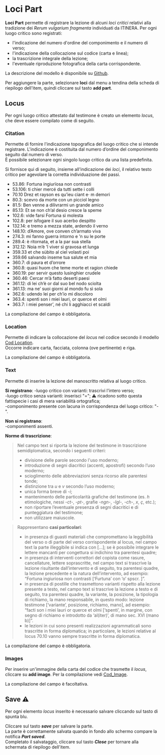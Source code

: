 # Loci Part
**Loci Part** permette di registrare la lezione di alcuni _loci critici_ relativi alla tradizione dei _Rerum vulgarium fragmenta_ individuati da ITINERA. 
Per ogni luogo critico sono registrati:
* l'indicazione del numero d'ordine del componimento e il numero di verso;
* l'indicazione della collocazione sul codice (carta e linea);
* la trascrizione integrale della lezione;
* l'eventuale riproduzione fotografica della carta corrispondente.

La descrizione del modello è disponibile su [Github](https://github.com/vedph/cadmus-itinera#codlocipart).

Per aggiungere la parte, selezionare **loci** dal menu a tendina della scheda di riepilogo dell'item, quindi cliccare sul tasto **add part**.


## Locus

Per ogni luogo critico attestato dal testimone è creato un elemento _locus_, che deve essere compilato come di seguito.


### Citation

Permette di fornire l'indicazione topografica del luogo critico che si intende registrare. L'indicazione è costituita dal numero d’ordine del componimento seguito dal numero di verso.  
È possibile selezionare ogni singolo luogo critico da una lista predefinita. 

Si fornisce qui di seguito, insieme all'indicazione dei _loci_, il relativo testo critico per agevolare la corretta individuazione dei passi.

* 53.86: Fortuna ingiurïosa non contrasti
* 53.106: ti chier mercé da tutti sette i colli
* 70.10 Drez et rayson es qu’ieu ciant e· m demori
* 80.3: scevro da morte con un picciol legno
* 81.5: Ben venne a dilivrarmi un grande amico
* 85.13: Et se non ch’al desio cresce la speme
* 102.6: vide farsi Fortuna sì molesta
* 102.8: per isfogare il suo acerbo despitto
* 132.14: e tremo a mezza state, ardendo il verno
* 148.10: d’Amore, ove conven ch’armato viva
* 274.3: mi fanno guerra intorno e ’n su le porte
* 289.4: è ritornata, et a la par sua stella
* 312.12: Noia m’è ’l viver sì gravosa et lunga
* 359.33 et che sùbito al ciel volasti poi
* 359.66 salvando inseme tua salute et mia
* 360.7: di paura et d’orrore
* 360.8: quasi huom che teme morte et ragion chiede
* 360.19: per servir questo lusinghier crudele
* 360.46: Cercar m’à fatto deserti paesi
* 361.12: di lei ch’è or dal suo bel nodo sciolta 
* 361.13: ma ne’ suoi giorni al mondo fu sì sola
* 362.6: udendo lei per ch’io mi discoloro
* 363.4: spenti son i miei lauri, or querce et olmi
* 363.7: i miei penser’, né chi li agghiacci et scaldi

La compilazione del campo è obbligatoria.

### Location

Permette di indicare la collocazione del _locus_ nel codice secondo il modello [Cod Location](Cod_Location_Brick.md).  
Occorre indicare carta, facciata, colonna (ove pertinente) e riga.  

La compilazione del campo è obbligatoria.

### Text

Permette di inserire la lezione del manoscritto relativa al luogo critico.

**Si registrano**:
-luogo critico con varianti: trascrivi l'intero verso;    
-luogo critico senza varianti: inserisci "="; ⚠️ ricadono sotto questa fattispecie i casi di mera variabilità ortografica;  
-componimento presente con lacuna in corrispondenza del luogo critico: "-".     

**Non si registrano**:  
-componimenti assenti.   

**Norme di trascrizione**:  
> Nel campo text si riporta la lezione del testimone in trascrizione semidiplomatica, secondo i seguenti criteri:  
> * divisione delle parole secondo l'uso moderno;  
> * introduzione di segni diacritici (accenti, apostrofi) secondo l’uso moderno;   
> * scioglimento delle abbreviazioni senza ricorso alle parentesi tonde;  
> * distinzione tra _u_ e _v_ secondo l’uso moderno;
> * unica forma breve di _-i_;
> * mantenimento delle particolarità grafiche del testimone (es. _h_ etimologiche, nessi _-ct-_, _-pt-_, grafie _-ngn-_, _-lgl-_, _-ch-_, _x_, _ç_, etc.);
> * non riportare l’eventuale presenza di segni diacritici e di punteggiatura del testimone;
> * non utilizzare maiuscole.

> Rappresentano **casi particolari**: 
> * in presenza di guasti materiali che compromettano la leggibilità del verso o di parte del verso corrispondente al locus, nel campo text la parte illeggibile si indica con […]; se è possibile integrare le lettere mancanti per congettura si indichino tra parentesi quadre; 
> * in presenza di interventi correttori del copista come rasure, cancellature, lettere soprascritte, nel campo text si trascrive la lezione risultante dall’intervento e di seguito, tra parentesi quadre, la lezione precedente e la natura dell’intervento, ad esempio: “Fortuna ingiuriosa non contrasti [‘Furtuna’ con ‘o’ spscr. ]”.
> * in presenza di postille che trasmettono varianti rispetto alla lezione presente a testo, nel campo text si trascrive la lezione a testo e di seguito, tra parentesi quadre, la variante, la posizione, la tipologia di richiamo, la mano responsabile, in questo modo: lezione testimone [‘variante’, posizione, richiamo, mano], ad esempio: “facti son i miei lauri or querce et olmi [‘spenti’, in margine, con segno di richiamo e introdotto da ‘al(iter)’, di mano sec. XVI (mano b)]”.
> * le lezioni in cui sono presenti realizzazioni agrammaticali sono trascritte in forma diplomatica; in particolare, le lezioni relative al locus 70.10 vanno sempre trascritte in forma diplomatica. 

La compilazione del campo è obbligatoria.

### Images
Per inserire un'immagine della carta del codice che trasmette il _locus_, cliccare su **add image**. Per la compilazione vedi [Cod_Image](Cod_Image_Brick.md).

La compilazione del campo è facoltativa.

## Save ⚠️ 

Per ogni elemento _locus_ inserito è necessario salvare cliccando sul tasto di spunta blu.

Cliccare sul tasto **_save_** per salvare la parte.  
La parte è correttamente salvata quando in fondo allo schermo compare la notifica **_Part saved_**.  
Completato il salvataggio, cliccare sul tasto **_Close_** per tornare alla schermata di riepilogo dell'item.


